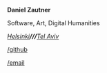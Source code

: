 **Daniel Zautner**

Software, Art, Digital Humanities

*[Helsinki](https://goo.gl/maps/Rv9Wwjy82ymX44EH6)**///**[Tel Aviv](https://goo.gl/maps/Y3E5dmpyiZUFK3in7)*

[/github](http://github.com/dzautner)

[/email](mailto:dzautner@gmail.com)